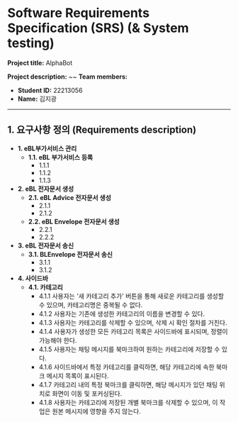 # Software Requirements Specification (SRS) (& System testing)

**Project title:** AlphaBot

**Project description:** ~~
**Team members:**
- **Student ID:** 22213056
- **Name:** 김지광

---

## 1. 요구사항 정의 (Requirements description)

- **1. eBL부가서비스 관리**
  - **1.1. eBL 부가서비스 등록**
    - 1.1.1
    - 1.1.2
    - 1.1.3
- **2. eBL 전자문서 생성**
  - **2.1. eBL Advice 전자문서 생성**
    - 2.1.1
    - 2.1.2
  - **2.2. eBL Envelope 전자문서 생성**
    - 2.2.1
    - 2.2.2
- **3. eBL 전자문서 송신**
  - **3.1. BLEnvelope 전자문서 송신**
    - 3.1.1
    - 3.1.2
- **4. 사이드바**
  - **4.1. 카테고리**
    - 4.1.1 사용자는 '새 카테고리 추가' 버튼을 통해 새로운 카테고리를 생성할 수 있으며, 카테고리명은 중복될 수 없다.
    - 4.1.2 사용자는 기존에 생성한 카테고리의 이름을 변경할 수 있다.
    - 4.1.3 사용자는 카테고리를 삭제할 수 있으며, 삭제 시 확인 절차를 거친다.
    - 4.1.4 사용자가 생성한 모든 카테고리 목록은 사이드바에 표시되며, 정렬이 가능해야 한다.
    - 4.1.5 사용자는 채팅 메시지를 북마크하여 원하는 카테고리에 저장할 수 있다.
    - 4.1.6 사이드바에서 특정 카테고리를 클릭하면, 해당 카테고리에 속한 북마크 메시지 목록이 표시된다.
    - 4.1.7 카테고리 내의 특정 북마크를 클릭하면, 해당 메시지가 있던 채팅 위치로 화면이 이동 및 포커싱된다.
    - 4.1.8 사용자는 카테고리에 저장된 개별 북마크를 삭제할 수 있으며, 이 작업은 원본 메시지에 영향을 주지 않는다.
